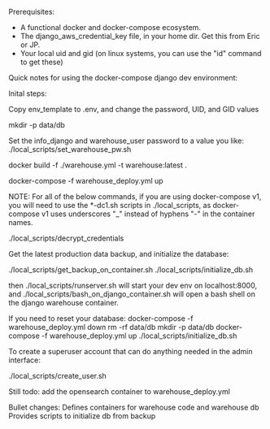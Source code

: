 Prerequisites:
* A functional docker and docker-compose ecosystem.
* The django_aws_credential_key file, in your home dir.  Get this from Eric or JP.
* Your local uid and gid (on linux systems, you can use the "id" command to get these)


Quick notes for using the docker-compose django dev environment:

Inital steps:

Copy env_template to .env, and change the password, UID, and GID values

mkdir -p data/db

Set the info_django and warehouse_user password to a value you like:
./local_scripts/set_warehouse_pw.sh <password you want to set>

docker build -f ./warehouse.yml -t warehouse:latest .

docker-compose -f warehouse_deploy.yml up

NOTE: For all of the below commands, if you are using docker-compose v1, you will need to use the *-dc1.sh scripts in ./local_scripts, as docker-compose v1 uses underscores "_" instead of hyphens "-" in the container names.

./local_scripts/decrypt_credentials

Get the latest production data backup, and initialize the database:

./local_scripts/get_backup_on_container.sh
./local_scripts/initialize_db.sh

then ./local_scripts/runserver.sh will start your dev env on localhost:8000,
and ./local_scripts/bash_on_django_container.sh will open a bash shell on the django warehouse container.

If you need to reset your database:
docker-compose -f warehouse_deploy.yml down
rm -rf data/db
mkdir -p data/db
docker-compose -f warehouse_deploy.yml up
./local_scripts/initialize_db.sh


To create a superuser account that can do anything needed in the admin interface:

./local_scripts/create_user.sh


Still todo:  add the opensearch container to warehouse_deploy.yml

Bullet changes:
Defines containers for warehouse code and warehouse db
Provides scripts to initialize db from backup
